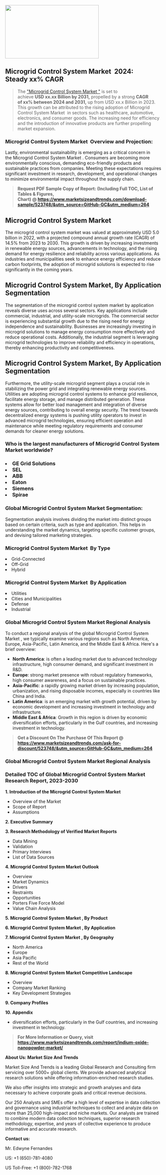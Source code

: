 <p><img class="alignnone size-medium wp-image-20088" src="https://ffe5etoiles.com/wp-content/uploads/2024/12/MST1-300x171.png" alt="" width="300" height="171" /></p><h2 id="ember46" class="ember-view reader-text-block__heading-2">Microgrid Control System Market &nbsp;2024: Steady&nbsp;xx% CAGR</h2><blockquote id="ember47" class="ember-view reader-text-block__blockquote">The&nbsp;<a class="app-aware-link " href="https://www.marketsizeandtrends.com/download-sample/523748/&utm_source=GitHub-GC&utm_medium=264" target="_blank" data-test-app-aware-link="">"Microgrid Control System Market "</a>&nbsp;is set to achieve&nbsp;<strong>USD&nbsp;xx.xx&nbsp;Billion by 2031,</strong>&nbsp;propelled by a strong&nbsp;<strong>CAGR of&nbsp;xx% between 2024 and 2031,</strong>&nbsp;up from USD xx.x Billion in 2023. This growth can be attributed to the rising adoption of&nbsp;Microgrid Control System Market &nbsp;in sectors such as healthcare, automotive, electronics, and consumer goods. The increasing need for efficiency and the introduction of innovative products are further propelling market expansion.</blockquote><h3 id="ember48" class="ember-view reader-text-block__heading-3">Microgrid Control System Market &nbsp;Overview and Projection:</h3><p id="ember49" class="ember-view reader-text-block__paragraph">Lastly, environmental sustainability is emerging as a critical concern in the&nbsp;Microgrid Control System Market . Consumers are becoming more environmentally conscious, demanding eco-friendly products and sustainable practices from companies. Meeting these expectations requires significant investment in research, development, and operational changes to minimize environmental impact throughout the supply chain.</p><blockquote id="ember50" class="ember-view reader-text-block__blockquote"><strong>Request PDF Sample Copy of Report: (Including Full TOC, List of Tables &amp; Figures, Chart)&nbsp;@&nbsp;<strong><a href="https://www.marketsizeandtrends.com/download-sample/523748/&utm_source=GitHub-GC&utm_medium=264" target="_blank">https://www.marketsizeandtrends.com/download-sample/523748/&utm_source=GitHub-GC&utm_medium=264</a></strong></strong></blockquote><h3 class=""> <h2>Microgrid Control System Market</h2><p>The microgrid control system market was valued at approximately USD 5.0 billion in 2022, with a projected compound annual growth rate (CAGR) of 14.5% from 2023 to 2030. This growth is driven by increasing investments in renewable energy sources, advancements in technology, and the rising demand for energy resilience and reliability across various applications. As industries and municipalities seek to enhance energy efficiency and reduce carbon footprints, the adoption of microgrid solutions is expected to rise significantly in the coming years.</p><h2>Microgrid Control System Market, By Application Segmentation</h2><p>The segmentation of the microgrid control system market by application reveals diverse uses across several sectors. Key applications include commercial, industrial, and utility-scale microgrids. The commercial sector is experiencing substantial growth due to the rising need for energy independence and sustainability. Businesses are increasingly investing in microgrid solutions to manage energy consumption more effectively and reduce operational costs. Additionally, the industrial segment is leveraging microgrid technologies to improve reliability and efficiency in operations, thereby enhancing productivity and competitiveness.</p><h2>Microgrid Control System Market, By Application Segmentation</h2><p>Furthermore, the utility-scale microgrid segment plays a crucial role in stabilizing the power grid and integrating renewable energy sources. Utilities are adopting microgrid control systems to enhance grid resilience, facilitate energy storage, and manage distributed generation. These systems allow for better load management and integration of diverse energy sources, contributing to overall energy security. The trend towards decentralized energy systems is pushing utility operators to invest in advanced microgrid technologies, ensuring efficient operation and maintenance while meeting regulatory requirements and consumer demands for cleaner energy solutions.</p></h3><h3 id="" class="">Who is the largest manufacturers of&nbsp;Microgrid Control System Market worldwide?</h3><h3 class=""></Li><Li>GE Grid Solutions</Li><Li> SEL</Li><Li> ABB</Li><Li> Eaton</Li><Li> Siemens</Li><Li> Spirae</h3><h3 id="ember53" class="ember-view reader-text-block__heading-3">Global&nbsp;Microgrid Control System Market Segmentation:</h3><p id="ember54" class="ember-view reader-text-block__paragraph">Segmentation analysis involves dividing the market into distinct groups based on certain criteria, such as type and application. This helps in understanding the market dynamics, targeting specific customer groups, and devising tailored marketing strategies.</p><h3 id="" class="">Microgrid Control System Market &nbsp;By Type</h3><p></Li><Li>Grid-Connected</Li><Li> Off-Grid</Li><Li> Hybrid</p><h3 id="" class="">Microgrid Control System Market &nbsp;By Application</h3><p class=""></Li><Li>Utilities</Li><Li> Cities and Municipalities</Li><Li> Defense</Li><Li> Industrial</p><h3 id="ember62" class="ember-view reader-text-block__heading-3">Global Microgrid Control System Market Regional Analysis</h3><p id="ember63" class="ember-view reader-text-block__paragraph">To conduct a regional analysis of the global Microgrid Control System Market , we typically examine various regions such as North America, Europe, Asia-Pacific, Latin America, and the Middle East &amp; Africa. Here's a brief overview:</p><ul><li><strong>North America</strong>: is often a leading market due to advanced technology infrastructure, high consumer demand, and significant investment in R&amp;D.</li><li><strong>Europe</strong>: strong market presence with robust regulatory frameworks, high consumer awareness, and a focus on sustainable practices.</li><li><strong>Asia-Pacific</strong>: a rapidly growing market driven by increasing population, urbanization, and rising disposable incomes, especially in countries like China and India.</li><li><strong>Latin America</strong>: is an emerging market with growth potential, driven by economic development and increasing investment in technology and infrastructure.</li><li><strong>Middle East &amp; Africa</strong>: Growth in this region is driven by economic diversification efforts, particularly in the Gulf countries, and increasing investment in technology.</li></ul><blockquote id="ember61" class="ember-view reader-text-block__blockquote"><strong>Get a Discount On The Purchase Of This Report @ <strong><a href="https://html-cleaner.com/" target="">https://www.marketsizeandtrends.com/ask-for-discount/523748/&utm_source=GitHub-GC&utm_medium=264</a></strong></strong></blockquote><h3 id="ember62" class="ember-view reader-text-block__heading-3">Global Microgrid Control System Market Regional Analysis</h3><h3 id="" class="">Detailed TOC of Global Microgrid Control System Market Research Report, 2023-2030</h3><p id="" class=""><strong>1. Introduction of the Microgrid Control System Market </strong></p><ul><li>Overview of the Market</li><li>Scope of Report</li><li>Assumptions</li></ul><p id="" class=""><strong>2. Executive Summary</strong></p><p id="" class=""><strong>3. Research Methodology of Verified Market Reports</strong></p><ul><li>Data Mining</li><li>Validation</li><li>Primary Interviews</li><li>List of Data Sources</li></ul><p id="" class=""><strong>4. Microgrid Control System Market Outlook</strong></p><ul><li>Overview</li><li>Market Dynamics</li><li>Drivers</li><li>Restraints</li><li>Opportunities</li><li>Porters Five Force Model</li><li>Value Chain Analysis</li></ul><p id="" class=""><strong>5. Microgrid Control System Market , By Product</strong></p><p id="" class=""><strong>6. Microgrid Control System Market , By Application</strong></p><p id="" class=""><strong>7. Microgrid Control System Market , By Geography</strong></p><ul><li>North America</li><li>Europe</li><li>Asia Pacific</li><li>Rest of the World</li></ul><p id="" class=""><strong>8. Microgrid Control System Market Competitive Landscape</strong></p><ul><li>Overview</li><li>Company Market Ranking</li><li>Key Development Strategies</li></ul><p id="" class=""><strong>9. Company Profiles</strong></p><p id="" class=""><strong>10. Appendix</strong></p><ul><li>diversification efforts, particularly in the Gulf countries, and increasing investment in technology.</li></ul><blockquote id="ember65" class="ember-view reader-text-block__blockquote"><strong>For More Information or Query, visit <strong><strong><a href="https://html-cleaner.com/" target="">https://www.marketsizeandtrends.com/report/indium-oxide-nanopowder-market/</a></strong></strong></strong></blockquote><p id="" class=""><strong>About Us: Market Size And Trends</strong></p><p id="" class="">Market Size And Trends is a leading Global Research and Consulting firm servicing over 5000+ global clients. We provide advanced analytical research solutions while offering information-enriched research studies.</p><p id="" class="">We also offer insights into strategic and growth analyses and data necessary to achieve corporate goals and critical revenue decisions.</p><p id="" class="">Our 250 Analysts and SMEs offer a high level of expertise in data collection and governance using industrial techniques to collect and analyze data on more than 25,000 high-impact and niche markets. Our analysts are trained to combine modern data collection techniques, superior research methodology, expertise, and years of collective experience to produce informative and accurate research.</p><p id="" class=""><strong>Contact us:</strong></p><p id="" class="">Mr. Edwyne Fernandes</p><p id="" class="">US: +1 (650)-781-4080</p><p id="" class="">US Toll-Free: +1 (800)-782-1768</p>
